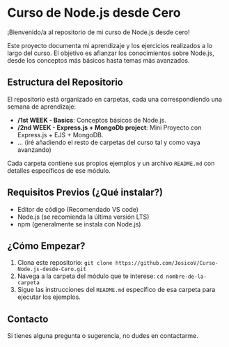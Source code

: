 # Curso de Node.js desde Cero

¡Bienvenido/a al repositorio de mi curso de Node.js desde cero!

Este proyecto documenta mi aprendizaje y los ejercicios realizados a lo largo del curso. El objetivo es afianzar los conocimientos sobre Node.js, desde los conceptos más básicos hasta temas más avanzados.

## Estructura del Repositorio

El repositorio está organizado en carpetas, cada una correspondiendo una semana de aprendizaje:

*   **/1st WEEK - Basics**: Conceptos básicos de Node.js.
*   **/2nd WEEK - Express.js + MongoDb project**: Mini Proyecto con Express.js + EJS + MongoDB.
*   ... (iré añadiendo el resto de carpetas del curso tal y como vaya avanzando)

Cada carpeta contiene sus propios ejemplos y un archivo `README.md` con detalles específicos de ese módulo.

## Requisitos Previos (¿Qué instalar?)

*   Editor de código (Recomendado VS code)
*   Node.js (se recomienda la última versión LTS)
*   npm (generalmente se instala con Node.js)

## ¿Cómo Empezar?

1.  Clona este repositorio: `git clone https://github.com/JosicoV/Curso-Node.js-desde-Cero.git`
2.  Navega a la carpeta del módulo que te interese: `cd nombre-de-la-carpeta`
3.  Sigue las instrucciones del `README.md` específico de esa carpeta para ejecutar los ejemplos.

## Contacto

Si tienes alguna pregunta o sugerencia, no dudes en contactarme.
